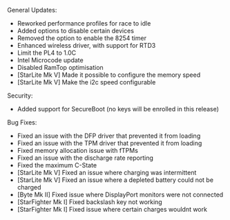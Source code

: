 General Updates:
* Reworked performance profiles for race to idle
* Added options to disable certain devices
* Removed the option to enable the 8254 timer
* Enhanced wireless driver, with support for RTD3
* Limit the PL4 to 1.0C
* Intel Microcode update
* Disabled RamTop optimisation
* [StarLite Mk V] Made it possible to configure the memory speed
* [StarLite Mk V] Make the i2c speed configurable

Security:
* Added support for SecureBoot (no keys will be enrolled in this release)

Bug Fixes:
* Fixed an issue with the DFP driver that prevented it from loading
* Fixed an issue with the TPM driver that prevented it from loading
* Fixed memory allocation issue with fTPMs
* Fixed an issue with the discharge rate reporting
* Fixed the maximum C-State
* [StarLite Mk V] Fixed an issue where charging was intermittent
* [StarLite Mk V] Fixed an issue where a depleted battery could not be charged
* [Byte Mk II] Fixed issue where DisplayPort monitors were not connected
* [StarFighter Mk I] Fixed backslash key not working
* [StarFighter Mk I] Fixed issue where certain charges wouldnt work

